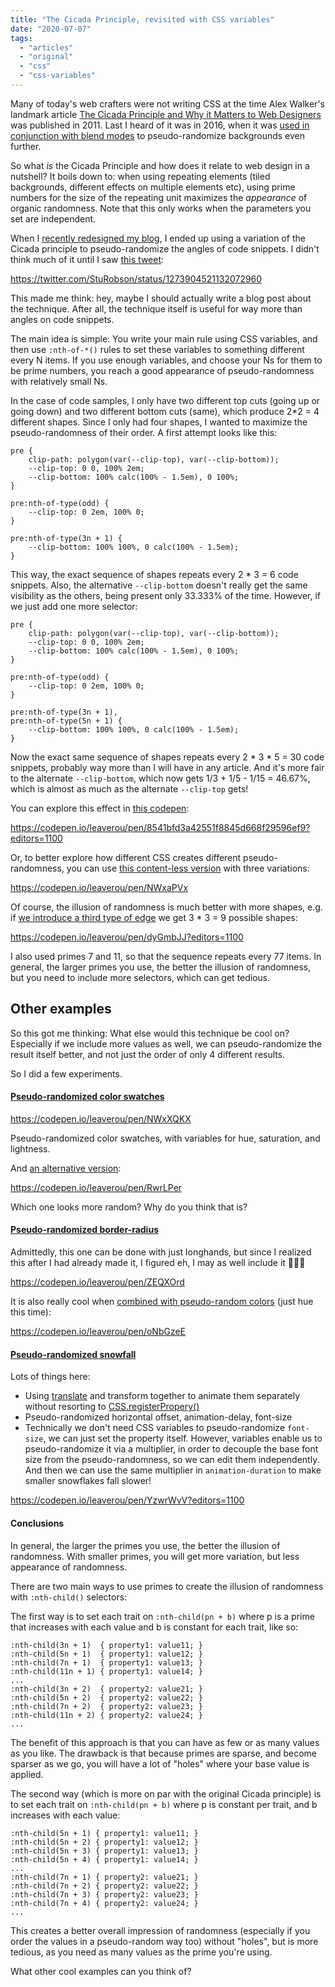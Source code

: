 ```yaml
---
title: "The Cicada Principle, revisited with CSS variables"
date: "2020-07-07"
tags:
  - "articles"
  - "original"
  - "css"
  - "css-variables"
---
```


Many of today's web crafters were not writing CSS at the time Alex Walker's landmark article [The Cicada Principle and Why it Matters to Web Designers](https://www.sitepoint.com/the-cicada-principle-and-why-it-matters-to-web-designers/) was published in 2011. Last I heard of it was in 2016, when it was [used in conjunction with blend modes](https://css-tricks.com/cicada-principle-css/) to pseudo-randomize backgrounds even further.

So what _is_ the Cicada Principle and how does it relate to web design in a nutshell? It boils down to: when using repeating elements (tiled backgrounds, different effects on multiple elements etc), using prime numbers for the size of the repeating unit maximizes the _appearance_ of organic randomness. Note that this only works when the parameters you set are independent.

When I [recently redesigned my blog](https://lea.verou.me/2020/06/new-decade-new-theme/), I ended up using a variation of the Cicada principle to pseudo-randomize the angles of code snippets. I didn't think much of it until I saw [this tweet](https://twitter.com/StuRobson/status/1273904521132072960):

https://twitter.com/StuRobson/status/1273904521132072960

This made me think: hey, maybe I should actually write a blog post about the technique. After all, the technique itself is useful for way more than angles on code snippets.

The main idea is simple: You write your main rule using CSS variables, and then use `:nth-of-*()` rules to set these variables to something different every N items. If you use enough variables, and choose your Ns for them to be prime numbers, you reach a good appearance of pseudo-randomness with relatively small Ns.

In the case of code samples, I only have two different top cuts (going up or going down) and two different bottom cuts (same), which produce 2\*2 = 4 different shapes. Since I only had four shapes, I wanted to maximize the pseudo-randomness of their order. A first attempt looks like this:

```
pre {
	clip-path: polygon(var(--clip-top), var(--clip-bottom));
	--clip-top: 0 0, 100% 2em;
	--clip-bottom: 100% calc(100% - 1.5em), 0 100%;
}

pre:nth-of-type(odd) {
	--clip-top: 0 2em, 100% 0;
}

pre:nth-of-type(3n + 1) {
	--clip-bottom: 100% 100%, 0 calc(100% - 1.5em);
}
```

This way, the exact sequence of shapes repeats every 2 \* 3 = 6 code snippets. Also, the alternative `--clip-bottom` doesn't really get the same visibility as the others, being present only 33.333% of the time. However, if we just add one more selector:

```
pre {
	clip-path: polygon(var(--clip-top), var(--clip-bottom));
	--clip-top: 0 0, 100% 2em;
	--clip-bottom: 100% calc(100% - 1.5em), 0 100%;
}

pre:nth-of-type(odd) {
	--clip-top: 0 2em, 100% 0;
}

pre:nth-of-type(3n + 1),
pre:nth-of-type(5n + 1) {
	--clip-bottom: 100% 100%, 0 calc(100% - 1.5em);
}
```

Now the exact same sequence of shapes repeats every 2 \* 3 \* 5 = 30 code snippets, probably way more than I will have in any article. And it's more fair to the alternate `--clip-bottom`, which now gets 1/3 + 1/5 - 1/15 = 46.67%, which is almost as much as the alternate `--clip-top` gets!

You can explore this effect in [this codepen](https://codepen.io/leaverou/pen/8541bfd3a42551f8845d668f29596ef9?editors=1100):

https://codepen.io/leaverou/pen/8541bfd3a42551f8845d668f29596ef9?editors=1100

Or, to better explore how different CSS creates different pseudo-randomness, you can use [this content-less version](https://codepen.io/leaverou/pen/NWxaPVx) with three variations:

https://codepen.io/leaverou/pen/NWxaPVx

Of course, the illusion of randomness is much better with more shapes, e.g. if [we introduce a third type of edge](https://codepen.io/leaverou/pen/dyGmbJJ?editors=1100) we get 3 \* 3 = 9 possible shapes:

https://codepen.io/leaverou/pen/dyGmbJJ?editors=1100

I also used primes 7 and 11, so that the sequence repeats every 77 items. In general, the larger primes you use, the better the illusion of randomness, but you need to include more selectors, which can get tedious.

## Other examples

So this got me thinking: What else would this technique be cool on? Especially if we include more values as well, we can pseudo-randomize the result itself better, and not just the order of only 4 different results.

So I did a few experiments.

#### [Pseudo-randomized color swatches](https://codepen.io/leaverou/pen/RwrLPer)

https://codepen.io/leaverou/pen/NWxXQKX

Pseudo-randomized color swatches, with variables for hue, saturation, and lightness.

And [an alternative version](https://codepen.io/leaverou/pen/RwrLPer):

https://codepen.io/leaverou/pen/RwrLPer

Which one looks more random? Why do you think that is?

#### [Pseudo-randomized border-radius](https://codepen.io/leaverou/pen/ZEQXOrd)

Admittedly, this one can be done with just longhands, but since I realized this after I had already made it, I figured eh, I may as well include it 🤷🏽‍♀️

https://codepen.io/leaverou/pen/ZEQXOrd

It is also really cool when [combined with pseudo-random colors](https://codepen.io/leaverou/pen/oNbGzeE) (just hue this time):

https://codepen.io/leaverou/pen/oNbGzeE

#### [Pseudo-randomized snowfall](https://codepen.io/leaverou/pen/YzwrWvV?editors=1100)

Lots of things here:

- Using [translate](https://developer.mozilla.org/en-US/docs/Web/CSS/translate) and transform together to animate them separately without resorting to [CSS.registerPropery()](https://developer.mozilla.org/en-US/docs/Web/API/CSS/RegisterProperty)
- Pseudo-randomized horizontal offset, animation-delay, font-size
- Technically we don't need CSS variables to pseudo-randomize `font-size`, we can just set the property itself. However, variables enable us to pseudo-randomize it via a multiplier, in order to decouple the base font size from the pseudo-randomness, so we can edit them independently. And then we can use the same multiplier in `animation-duration` to make smaller snowflakes fall slower!

https://codepen.io/leaverou/pen/YzwrWvV?editors=1100

#### Conclusions

In general, the larger the primes you use, the better the illusion of randomness. With smaller primes, you will get more variation, but less appearance of randomness.

There are two main ways to use primes to create the illusion of randomness with `:nth-child()` selectors:

The first way is to set each trait on `:nth-child(pn + b)` where p is a prime that increases with each value and b is constant for each trait, like so:

```
:nth-child(3n + 1)  { property1: value11; }
:nth-child(5n + 1)  { property1: value12; }
:nth-child(7n + 1)  { property1: value13; }
:nth-child(11n + 1) { property1: value14; }
...
:nth-child(3n + 2)  { property2: value21; }
:nth-child(5n + 2)  { property2: value22; }
:nth-child(7n + 2)  { property2: value23; }
:nth-child(11n + 2) { property2: value24; }
...
```

The benefit of this approach is that you can have as few or as many values as you like. The drawback is that because primes are sparse, and become sparser as we go, you will have a lot of "holes" where your base value is applied.

The second way (which is more on par with the original Cicada principle) is to set each trait on `:nth-child(pn + b)` where p is constant per trait, and b increases with each value:

```
:nth-child(5n + 1) { property1: value11; }
:nth-child(5n + 2) { property1: value12; }
:nth-child(5n + 3) { property1: value13; }
:nth-child(5n + 4) { property1: value14; }
...
:nth-child(7n + 1) { property2: value21; }
:nth-child(7n + 2) { property2: value22; }
:nth-child(7n + 3) { property2: value23; }
:nth-child(7n + 4) { property2: value24; }
...
```

This creates a better overall impression of randomness (especially if you order the values in a pseudo-random way too) without "holes", but is more tedious, as you need as many values as the prime you're using.

What other cool examples can you think of?

